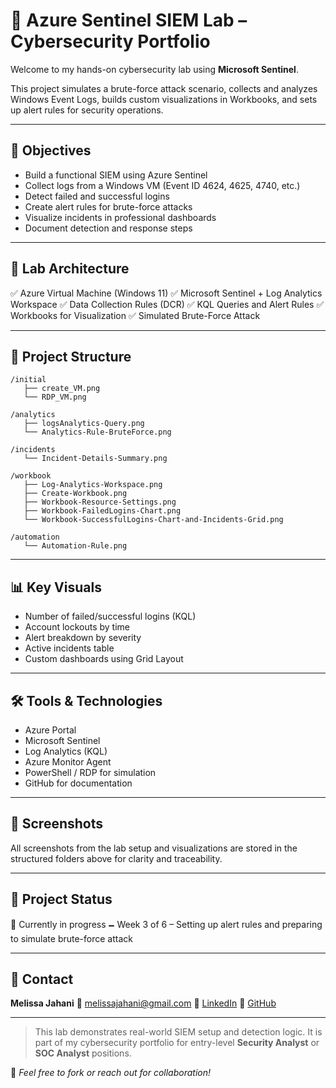 # 🔐 Azure Sentinel SIEM Lab – Cybersecurity Portfolio

Welcome to my hands-on cybersecurity lab using **Microsoft Sentinel**.

This project simulates a brute-force attack scenario, collects and analyzes Windows Event Logs, builds custom visualizations in Workbooks, and sets up alert rules for security operations.

---

## 🎯 Objectives

* Build a functional SIEM using Azure Sentinel
* Collect logs from a Windows VM (Event ID 4624, 4625, 4740, etc.)
* Detect failed and successful logins
* Create alert rules for brute-force attacks
* Visualize incidents in professional dashboards
* Document detection and response steps

---

## 🧱 Lab Architecture

✅ Azure Virtual Machine (Windows 11)
✅ Microsoft Sentinel + Log Analytics Workspace
✅ Data Collection Rules (DCR)
✅ KQL Queries and Alert Rules
✅ Workbooks for Visualization
✅ Simulated Brute-Force Attack

---

## 📁 Project Structure

```
/initial
   ├── create_VM.png
   └── RDP_VM.png

/analytics
   ├── logsAnalytics-Query.png
   └── Analytics-Rule-BruteForce.png

/incidents
   └── Incident-Details-Summary.png

/workbook
   ├── Log-Analytics-Workspace.png
   ├── Create-Workbook.png
   ├── Workbook-Resource-Settings.png
   ├── Workbook-FailedLogins-Chart.png
   └── Workbook-SuccessfulLogins-Chart-and-Incidents-Grid.png

/automation
   └── Automation-Rule.png
```

---

## 📊 Key Visuals

* Number of failed/successful logins (KQL)
* Account lockouts by time
* Alert breakdown by severity
* Active incidents table
* Custom dashboards using Grid Layout

---

## 🛠️ Tools & Technologies

* Azure Portal
* Microsoft Sentinel
* Log Analytics (KQL)
* Azure Monitor Agent
* PowerShell / RDP for simulation
* GitHub for documentation

---

## 📸 Screenshots

All screenshots from the lab setup and visualizations are stored in the structured folders above for clarity and traceability.

---

## 🚧 Project Status

🔄 Currently in progress
🗕️ Week 3 of 6 – Setting up alert rules and preparing to simulate brute-force attack

---

## 👤 Contact

**Melissa Jahani**
📧 [melissajahani@gmail.com](mailto:melissajahani@gmail.com)
🔗 [LinkedIn](https://www.linkedin.com/in/melissajahani)
🔗 [GitHub](https://github.com/melissajoon)

---

> This lab demonstrates real-world SIEM setup and detection logic. It is part of my cybersecurity portfolio for entry-level **Security Analyst** or **SOC Analyst** positions.

📆 *Feel free to fork or reach out for collaboration!*
